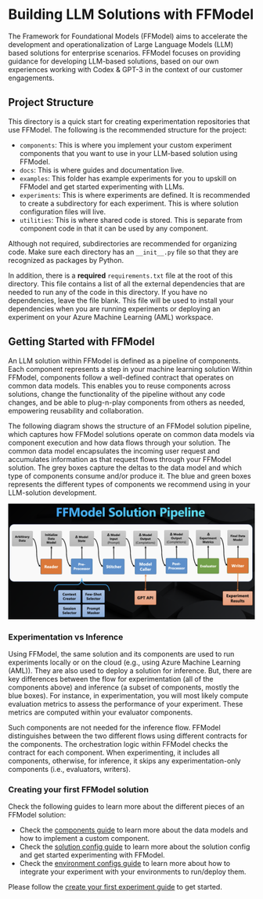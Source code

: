
# Building LLM Solutions with FFModel

The Framework for Foundational Models (FFModel) aims to accelerate the development and operationalization of Large Language Models (LLM) based solutions for enterprise scenarios.
FFModel focuses on providing guidance for developing LLM-based solutions, based on our own experiences working with Codex & GPT-3 in the context of our customer engagements.

## Project Structure

This directory is a quick start for creating experimentation repositories that
use FFModel. The following is the recommended structure for the project:

- `components`: This is where you implement your custom experiment components that you want to use in your LLM-based solution using FFModel.
- `docs`: This is where guides and documentation live.
- `examples`: This folder has example experiments for you to upskill on FFModel and get started experimenting with LLMs.
- `experiments`: This is where experiments are defined. It is recommended to create a subdirectory for each experiment.
  This is where solution configuration files will live.
- `utilities`: This is where shared code is stored. This is separate from component
  code in that it can be used by any component.

Although not required, subdirectories are recommended for organizing code.
Make sure each directory has an `__init__.py` file so that they are recognized as
packages by Python.

In addition, there is a **required** `requirements.txt` file at the root of this directory.
This file contains a list of all the external dependencies that are needed to run any of the code in this directory.
If you have no dependencies, leave the file blank.
This file will be used to install your dependencies when you are running experiments or deploying an experiment on your Azure Machine Learning (AML) workspace.

## Getting Started with FFModel

An LLM solution within FFModel is defined as a pipeline of components.
Each component represents a step in your machine learning solution
Within FFModel, components follow a well-defined contract that operates on common data models.
This enables you to reuse components across solutions, change the functionality of the pipeline without any code changes, and be able to plug-n-play components from others as needed, empowering reusability and collaboration.

The following diagram shows the structure of an FFModel solution pipeline, which captures how FFModel solutions operate on common data models via component execution and how data flows through your solution.
The common data model encapsulates the incoming user request and accumulates information as that request flows through your FFModel solution.
The grey boxes capture the deltas to the data model and which type of components consume and/or produce it.
The blue and green boxes represents the different types of components we recommend using in your LLM-solution development.

![Experiment flow](./docs/images/solution_flow.png)

### Experimentation vs Inference

Using FFModel, the same solution and its components are used to run experiments locally or on the cloud (e.g., using Azure Machine Learning (AML)).
They are also used to deploy a solution for inference.
But, there are key differences between the flow for experimentation (all of the components above) and inference (a subset of components, mostly the blue boxes).
For instance, in experimentation, you will most likely compute evaluation metrics to assess the performance of your experiment.
These metrics are computed within your evaluator components.

Such components are not needed for the inference flow.
FFModel distinguishes between the two different flows using different contracts for the components.
The orchestration logic within FFModel checks the contract for each component. When experimenting, it includes all components, otherwise, for inference, it skips any experimentation-only components (i.e., evaluators, writers).

### Creating your first FFModel solution

Check the following guides to learn more about the different pieces of an FFModel solution:

- Check the [components guide](./docs/guides/solution_components.md) to learn more about the data models and how to implement a custom component.
- Check the [solution config guide](./docs/guides/solution_config.md) to learn more about the solution config and get started experimenting with FFModel.
- Check the [environment configs guide](./docs/guides/environment_configs.md) to learn more about how to integrate your experiment with your environments to run/deploy them.

Please follow the [create your first experiment guide](./docs/guides/creating_solutions.md) to get started.
